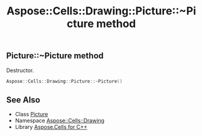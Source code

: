 ﻿---
title: Aspose::Cells::Drawing::Picture::~Picture method
linktitle: ~Picture
second_title: Aspose.Cells for C++ API Reference
description: 'Aspose::Cells::Drawing::Picture::~Picture method. Destructor in C++.'
type: docs
weight: 200
url: /cpp/aspose.cells.drawing/picture/~picture/
---
## Picture::~Picture method


Destructor.

```cpp
Aspose::Cells::Drawing::Picture::~Picture()
```

## See Also

* Class [Picture](../)
* Namespace [Aspose::Cells::Drawing](../../)
* Library [Aspose.Cells for C++](../../../)
